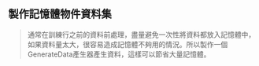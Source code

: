 ## 製作記憶體物件資料集
> 通常在訓練行之前的資料前處理，盡量避免一次性將資料都放入記憶體中，如果資料量太大，很容易造成記憶體不夠用的情況。所以製作一個GenerateData產生器產生資料，這樣可以節省大量記憶體。 